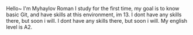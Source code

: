 Hello~
I'm Myhaylov Roman
I study for the first time, my goal is to know basic Git, and have skills at this environment, im 13. I dont have any skills there, but soon i will.
I dont have any skills there, but soon i will.
My english level is A2.
